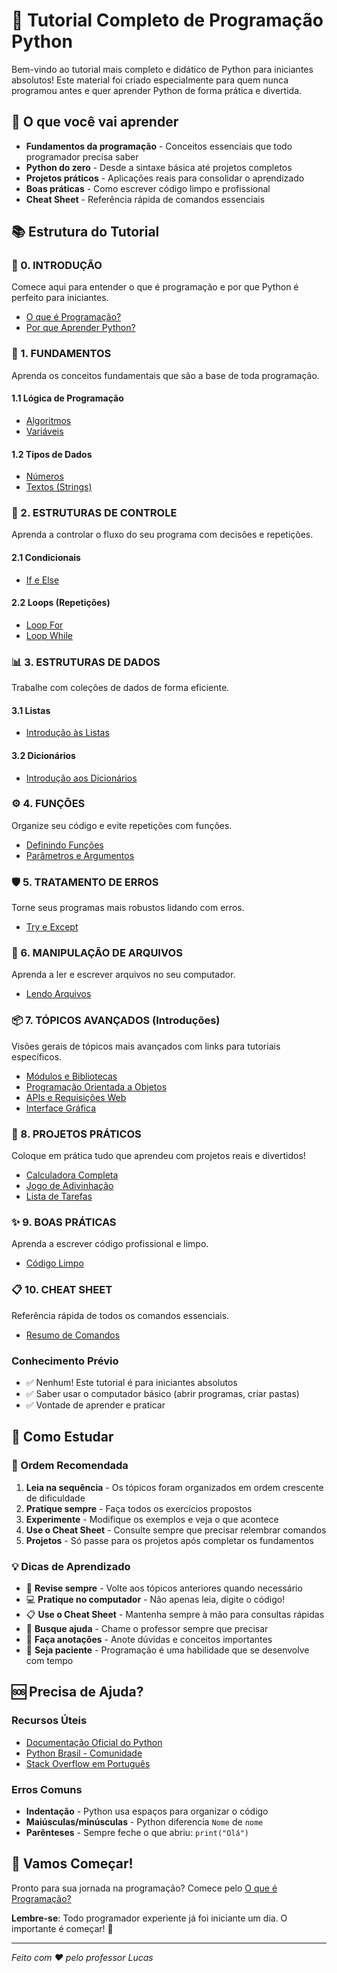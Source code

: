 # 🐍 Tutorial Completo de Programação Python

Bem-vindo ao tutorial mais completo e didático de Python para iniciantes absolutos! Este material foi criado especialmente para quem nunca programou antes e quer aprender Python de forma prática e divertida.

## 🎯 O que você vai aprender

- **Fundamentos da programação** - Conceitos essenciais que todo programador precisa saber
- **Python do zero** - Desde a sintaxe básica até projetos completos
- **Projetos práticos** - Aplicações reais para consolidar o aprendizado
- **Boas práticas** - Como escrever código limpo e profissional
- **Cheat Sheet** - Referência rápida de comandos essenciais

## 📚 Estrutura do Tutorial

### 🌟 0. INTRODUÇÃO
Comece aqui para entender o que é programação e por que Python é perfeito para iniciantes.

- [O que é Programação?](0-INTRODUCAO/0-O-Que-É-Programação.md)
- [Por que Aprender Python?](0-INTRODUCAO/1-Porque-Aprender.md)

### 🧠 1. FUNDAMENTOS
Aprenda os conceitos fundamentais que são a base de toda programação.

#### 1.1 Lógica de Programação
- [Algoritmos](1-FUNDAMENTOS/1-Lógica/1-Algoritmos.md)
- [Variáveis](1-FUNDAMENTOS/1-Lógica/2-Variáveis.md)

#### 1.2 Tipos de Dados
- [Números](1-FUNDAMENTOS/2-Tipos-de-Dados/1-Números.md)
- [Textos (Strings)](1-FUNDAMENTOS/2-Tipos-de-Dados/2-Textos.md)

### 🔄 2. ESTRUTURAS DE CONTROLE
Aprenda a controlar o fluxo do seu programa com decisões e repetições.

#### 2.1 Condicionais
- [If e Else](2-ESTRUTURAS-CONTROLE/1-If-Else.md)

#### 2.2 Loops (Repetições)
- [Loop For](2-ESTRUTURAS-CONTROLE/2-For.md)
- [Loop While](2-ESTRUTURAS-CONTROLE/3-While.md)

### 📊 3. ESTRUTURAS DE DADOS
Trabalhe com coleções de dados de forma eficiente.

#### 3.1 Listas
- [Introdução às Listas](3-ESTRUTURAS-DADOS/1-Introducao-Listas.md)

#### 3.2 Dicionários
- [Introdução aos Dicionários](3-ESTRUTURAS-DADOS/2-Introducao-Dicionarios.md)

### ⚙️ 4. FUNÇÕES
Organize seu código e evite repetições com funções.

- [Definindo Funções](4-FUNCOES/1-Definindo-Funcoes.md)
- [Parâmetros e Argumentos](4-FUNCOES/2-Parametros-Argumentos.md)

### 🛡️ 5. TRATAMENTO DE ERROS
Torne seus programas mais robustos lidando com erros.

- [Try e Except](5-TRATAMENTO-ERROS/1-Try-Except.md)

### 📁 6. MANIPULAÇÃO DE ARQUIVOS
Aprenda a ler e escrever arquivos no seu computador.

- [Lendo Arquivos](6-ARQUIVOS/1-Lendo-Arquivos.md)

### 📦 7. TÓPICOS AVANÇADOS (Introduções)
Visões gerais de tópicos mais avançados com links para tutoriais específicos.

- [Módulos e Bibliotecas](7-MODULOS/1-Introducao-Modulos.md)
- [Programação Orientada a Objetos](8-POO/1-Introducao-POO.md)
- [APIs e Requisições Web](10-APIS/1-Introducao-APIs.md)
- [Interface Gráfica](12-GUI/1-Introducao-GUI.md)

### 🚀 8. PROJETOS PRÁTICOS
Coloque em prática tudo que aprendeu com projetos reais e divertidos!

- [Calculadora Completa](9-PROJETOS/1-Calculadora.md)
- [Jogo de Adivinhação](9-PROJETOS/2-Jogo-Adivinhacao.md)
- [Lista de Tarefas](9-PROJETOS/3-Lista-Tarefas.md)

### ✨ 9. BOAS PRÁTICAS
Aprenda a escrever código profissional e limpo.

- [Código Limpo](11-BOAS-PRATICAS/1-Codigo-Limpo.md)

### 📋 10. CHEAT SHEET
Referência rápida de todos os comandos essenciais.

- [Resumo de Comandos](13-CHEAT-SHEET/1-Resumo-Comandos.md)

### Conhecimento Prévio
- ✅ Nenhum! Este tutorial é para iniciantes absolutos
- ✅ Saber usar o computador básico (abrir programas, criar pastas)
- ✅ Vontade de aprender e praticar

## 📖 Como Estudar

### 🎯 Ordem Recomendada
1. **Leia na sequência** - Os tópicos foram organizados em ordem crescente de dificuldade
2. **Pratique sempre** - Faça todos os exercícios propostos
3. **Experimente** - Modifique os exemplos e veja o que acontece
4. **Use o Cheat Sheet** - Consulte sempre que precisar relembrar comandos
5. **Projetos** - Só passe para os projetos após completar os fundamentos

### 💡 Dicas de Aprendizado
- 🔄 **Revise sempre** - Volte aos tópicos anteriores quando necessário
- 💻 **Pratique no computador** - Não apenas leia, digite o código!
- 📋 **Use o Cheat Sheet** - Mantenha sempre à mão para consultas rápidas
- 🤝 **Busque ajuda** - Chame o professor sempre que precisar
- 📝 **Faça anotações** - Anote dúvidas e conceitos importantes
- 🎯 **Seja paciente** - Programação é uma habilidade que se desenvolve com tempo

## 🆘 Precisa de Ajuda?

### Recursos Úteis
- [Documentação Oficial do Python](https://docs.python.org/pt-br/3/)
- [Python Brasil - Comunidade](https://python.org.br/)
- [Stack Overflow em Português](https://pt.stackoverflow.com/)

### Erros Comuns
- **Indentação** - Python usa espaços para organizar o código
- **Maiúsculas/minúsculas** - Python diferencia `Nome` de `nome`
- **Parênteses** - Sempre feche o que abriu: `print("Olá")`

## 🎉 Vamos Começar!

Pronto para sua jornada na programação? Comece pelo [O que é Programação?](0-INTRODUCAO/0-O-Que-É-Programação.md)

**Lembre-se**: Todo programador experiente já foi iniciante um dia. O importante é começar! 🚀

---

*Feito com ❤️ pelo professor Lucas*
